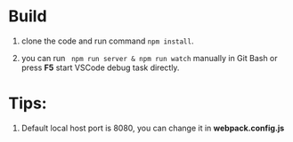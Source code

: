 
# Build

1. clone the code and run command ```npm install```.
     
1. you can run ``` npm run server & npm run watch``` manually in Git Bash or press **F5** start VSCode debug task directly.

# Tips:
1. Default local host port is 8080, you can change it in **webpack.config.js**
